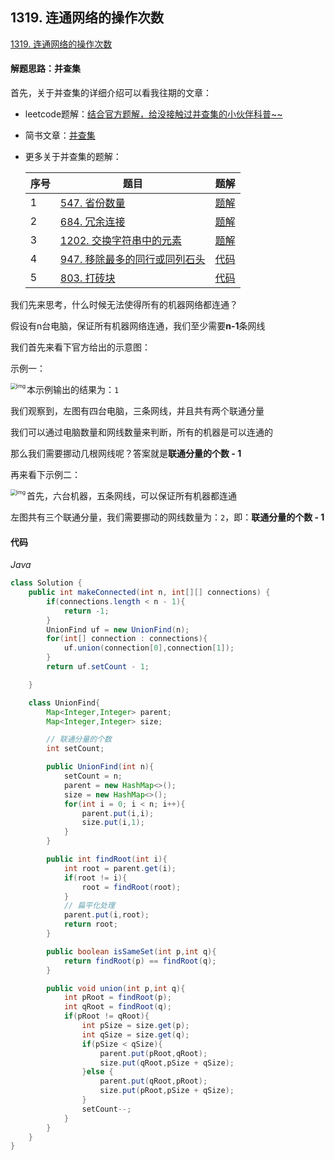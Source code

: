 ## 1319. 连通网络的操作次数

[1319. 连通网络的操作次数](https://leetcode-cn.com/problems/number-of-operations-to-make-network-connected/)

#### 解题思路：并查集

首先，关于并查集的详细介绍可以看我往期的文章：

- leetcode题解：[结合官方题解，给没接触过并查集的小伙伴科普~~](https://leetcode-cn.com/problems/smallest-string-with-swaps/solution/jie-he-guan-fang-ti-jie-gei-mei-jie-hong-y2g0/)

- 简书文章：[并查集](https://www.jianshu.com/p/cb20518531f2)

- 更多关于并查集的题解：

  | 序号 | 题目                                                         | 题解                                                         |
  | ---- | ------------------------------------------------------------ | ------------------------------------------------------------ |
  | 1    | [547. 省份数量](https://leetcode-cn.com/problems/number-of-provinces/) | [题解](https://github.com/jinrunheng/leetcode-daily-problem/blob/main/number-of-provinces/explanation.md) |
  | 2    | [684. 冗余连接](https://leetcode-cn.com/problems/redundant-connection/) | [题解](https://github.com/jinrunheng/leetcode-daily-problem/blob/main/redundant-connection/explanation.md) |
  | 3    | [1202. 交换字符串中的元素](https://leetcode-cn.com/problems/smallest-string-with-swaps/) | [题解](https://github.com/jinrunheng/leetcode-daily-problem/blob/main/smallest-string-with-swaps/explanation.md) |
  | 4    | [947. 移除最多的同行或同列石头](https://leetcode-cn.com/problems/most-stones-removed-with-same-row-or-column/) | [代码](https://github.com/jinrunheng/leetcode-daily-problem/blob/main/most-stones-removed-with-same-row-or-column/Solution.java) |
  | 5    | [803. 打砖块](https://leetcode-cn.com/problems/bricks-falling-when-hit/) | [代码](https://github.com/jinrunheng/leetcode-daily-problem/blob/main/bricks-falling-when-hit/Solution.java) |

我们先来思考，什么时候无法使得所有的机器网络都连通？

假设有n台电脑，保证所有机器网络连通，我们至少需要**n-1**条网线

我们首先来看下官方给出的示意图：

示例一：

<img src="https://tva1.sinaimg.cn/large/008eGmZEgy1gmy3b7wmpuj30l3068jrf.jpg" alt="img" style="zoom:60%;" align="left"/>

本示例输出的结果为：`1`

我们观察到，左图有四台电脑，三条网线，并且共有两个联通分量

我们可以通过电脑数量和网线数量来判断，所有的机器是可以连通的

那么我们需要挪动几根网线呢？答案就是**联通分量的个数 - 1**

再来看下示例二：

<img src="https://tva1.sinaimg.cn/large/008eGmZEgy1gmy3kd9rwvj30oe06a0sv.jpg" alt="img" style="zoom:60%;" align="left"/>

首先，六台机器，五条网线，可以保证所有机器都连通

左图共有三个联通分量，我们需要挪动的网线数量为：`2`，即：**联通分量的个数 - 1**

#### 代码

*Java*

```java
class Solution {
    public int makeConnected(int n, int[][] connections) {
        if(connections.length < n - 1){
            return -1;
        }
        UnionFind uf = new UnionFind(n);
        for(int[] connection : connections){
            uf.union(connection[0],connection[1]);
        }
        return uf.setCount - 1;

    }

    class UnionFind{
        Map<Integer,Integer> parent;
        Map<Integer,Integer> size;

        // 联通分量的个数
        int setCount;

        public UnionFind(int n){
            setCount = n;
            parent = new HashMap<>();
            size = new HashMap<>();
            for(int i = 0; i < n; i++){
                parent.put(i,i);
                size.put(i,1);
            }
        }

        public int findRoot(int i){
            int root = parent.get(i);
            if(root != i){
                root = findRoot(root);
            }
            // 扁平化处理
            parent.put(i,root);
            return root;
        }

        public boolean isSameSet(int p,int q){
            return findRoot(p) == findRoot(q);
        }

        public void union(int p,int q){
            int pRoot = findRoot(p);
            int qRoot = findRoot(q);
            if(pRoot != qRoot){
                int pSize = size.get(p);
                int qSize = size.get(q);
                if(pSize < qSize){
                    parent.put(pRoot,qRoot);
                    size.put(qRoot,pSize + qSize);
                }else {
                    parent.put(qRoot,pRoot);
                    size.put(pRoot,pSize + qSize);
                }
                setCount--;
            }
        }
    }
}
```

